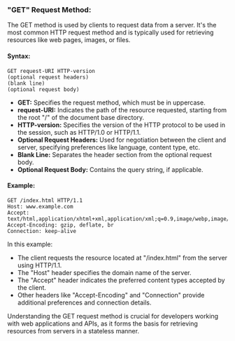 ### "GET" Request Method:

The GET method is used by clients to request data from a server. It's the most common HTTP request method and is typically used for retrieving resources like web pages, images, or files.

#### Syntax:
```plaintext
GET request-URI HTTP-version
(optional request headers)
(blank line)
(optional request body)
```

- **GET:** Specifies the request method, which must be in uppercase.
- **request-URI:** Indicates the path of the resource requested, starting from the root "/" of the document base directory.
- **HTTP-version:** Specifies the version of the HTTP protocol to be used in the session, such as HTTP/1.0 or HTTP/1.1.
- **Optional Request Headers:** Used for negotiation between the client and server, specifying preferences like language, content type, etc.
- **Blank Line:** Separates the header section from the optional request body.
- **Optional Request Body:** Contains the query string, if applicable.

#### Example:
```plaintext
GET /index.html HTTP/1.1
Host: www.example.com
Accept: text/html,application/xhtml+xml,application/xml;q=0.9,image/webp,image/apng,*/*;q=0.8
Accept-Encoding: gzip, deflate, br
Connection: keep-alive
```

In this example:
- The client requests the resource located at "/index.html" from the server using HTTP/1.1.
- The "Host" header specifies the domain name of the server.
- The "Accept" header indicates the preferred content types accepted by the client.
- Other headers like "Accept-Encoding" and "Connection" provide additional preferences and connection details.

Understanding the GET request method is crucial for developers working with web applications and APIs, as it forms the basis for retrieving resources from servers in a stateless manner.